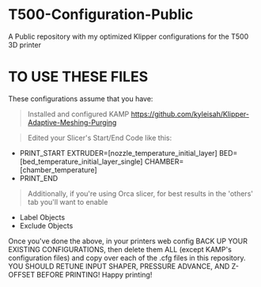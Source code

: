 # T500-Configuration-Public
A Public repository with my optimized Klipper configurations for the T500 3D printer

# TO USE THESE FILES
These configurations assume that you have:
> Installed and configured KAMP https://github.com/kyleisah/Klipper-Adaptive-Meshing-Purging

> Edited your Slicer's Start/End Code like this:
* PRINT_START EXTRUDER=[nozzle_temperature_initial_layer] BED=[bed_temperature_initial_layer_single] CHAMBER=[chamber_temperature]
* PRINT_END
> Additionally, if you're using Orca slicer, for best results in the 'others' tab you'll want to enable
* Label Objects
* Exclude Objects

Once you've done the above, in your printers web config BACK UP YOUR EXISTING CONFIGURATIONS, then delete them ALL (except KAMP's configuration files) and copy over each of the .cfg files in this repository. YOU SHOULD RETUNE INPUT SHAPER, PRESSURE ADVANCE, AND Z-OFFSET BEFORE PRINTING! Happy printing!
